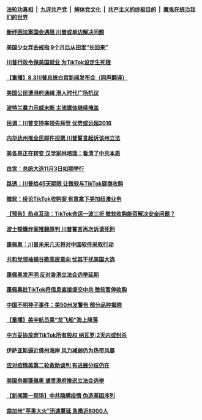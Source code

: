 

####  [法轮功真相](../../../../basic/blob/master/README.md?t=08041402) &nbsp;|&nbsp; [九评共产党](../../../../9ping.md/blob/master/README.md?t=08041402) &nbsp;|&nbsp; [解体党文化](../../../../jtdwh.md/blob/master/README.md?t=08041402)  &nbsp;|&nbsp; [共产主义的终极目的](../../../../gczydzjmd.md/blob/master/README.md?t=08041402) &nbsp;|&nbsp; [魔鬼在统治我们的世界](../../../../mgztzwmdsj.md/blob/master/README.md?t=08041402) 

#### [新纾困法案国会遇阻 川普或单边解决问题](../pages/prog203/a102909841.md?t=08041402) 

#### [美国少女弄丢戒指 9个月后从田里“长回来”](../pages/prog203/a102909359.md?t=08041402) 

#### [川普行政令保美国就业 为TikTok设定生死限](../pages/prog203/a102909683.md?t=08041402) 

#### [【重播】8.3川普总统白宫新闻发布会（同声翻译）](../pages/prog203/a102909642.md?t=08041402) 

#### [美国公民遭港府通缉 港人时代广场抗议](../pages/prog203/a102909446.md?t=08041402) 

#### [波特兰暴力示威未断  主流媒体继续掩盖](../pages/prog203/a102909380.md?t=08041402) 

#### [民调：川普支持率领先拜登 优势或远超2016](../pages/prog203/a102909372.md?t=08041402) 

#### [内华达州推全民邮件投票 川普誓言起诉该州立法](../pages/prog203/a102909569.md?t=08041402) 


#### [美各界正在转变 汉学家林培瑞：看清了中共本质](../pages/prog203/a102909488.md?t=08041402) 

#### [白宫：总统大选11月3日如期举行](../pages/prog203/a102909479.md?t=08041402) 

#### [路透：川普给45天期限 让微软与TikTok磋商收购](../pages/prog203/a102909400.md?t=08041402) 

#### [微软：续论TikTok收购案 有意拿下美加纽澳业务](../pages/prog203/a102909436.md?t=08041402) 

#### [【预告】热点互动：TikTok命运一波三折  微软收购能否解决安全问题？](../pages/prog203/a102909367.md?t=08041402) 


#### [波士顿爆炸案推翻原判 川普誓言再次诉请死刑](../pages/prog203/a102909022.md?t=08041402) 

#### [蓬佩奥：川普未来几天将对中国软件采取行动](../pages/prog203/a102908929.md?t=08041402) 

#### [共和党领袖揭谷歌高层意向 忧其干扰美国大选](../pages/prog203/a102908868.md?t=08041402) 

#### [蓬佩奥发声明 反对香港立法会选举延期](../pages/prog203/a102908789.md?t=08041402) 

#### [蓬佩奥批TikTok将信息直接提交中共 微软暂停收购](../pages/prog203/a102908744.md?t=08041402) 

#### [中国不明种子事件：美50州发警告 部分品种揭晓](../pages/prog203/a102908738.md?t=08041402) 

#### [【重播】美宇航员乘“龙飞船”海上降落](../pages/prog203/a102908733.md?t=08041402) 

#### [中方妥协放弃TikTok所有股权 纳瓦罗:2天内或封杀](../pages/prog203/a102908687.md?t=08041402) 

#### [伊萨亚斯逼近佛州海岸 风力减弱仍为热带风暴](../pages/prog203/a102908697.md?t=08041402) 

#### [应对疫情美第二轮救助谈判 有进展分歧仍在](../pages/prog203/a102908691.md?t=08041402) 

#### [美国务卿蓬佩奥 谴责港府推迟立法会选举](../pages/prog203/a102908660.md?t=08041402) 

#### [【新闻第一现场】中共隐瞒疫情 伪造基因序列](../pages/prog203/a102908532.md?t=08041402) 

#### [南加州“苹果大火”迅速蔓延 急撤近8000人](../pages/prog203/a102908517.md?t=08041402) 


